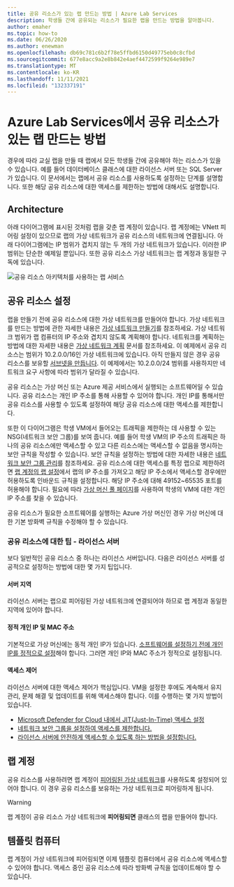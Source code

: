 ```yaml
---
title: 공유 리소스가 있는 랩 만드는 방법 | Azure Lab Services
description: 학생들 간에 공유되는 리소스가 필요한 랩을 만드는 방법을 알아봅니다.
author: emaher
ms.topic: how-to
ms.date: 06/26/2020
ms.author: enewman
ms.openlocfilehash: db69c781c6b2f78e5ffbd6150d49775eb0c8cfbd
ms.sourcegitcommit: 677e8acc9a2e8b842e4aef4472599f9264e989e7
ms.translationtype: MT
ms.contentlocale: ko-KR
ms.lasthandoff: 11/11/2021
ms.locfileid: "132337191"
---
```

# <a name="how-to-create-a-lab-with-a-shared-resource-in-azure-lab-services"></a>Azure Lab Services에서 공유 리소스가 있는 랩 만드는 방법

경우에 따라 교실 랩을 만들 때 랩에서 모든 학생들 간에 공유해야 하는 리소스가 있을 수 있습니다.  예를 들어 데이터베이스 클래스에 대한 라이선스 서버 또는 SQL Server가 있습니다.  이 문서에서는 랩에서 공유 리소스를 사용하도록 설정하는 단계를 설명합니다.  또한 해당 공유 리소스에 대한 액세스를 제한하는 방법에 대해서도 설명합니다.

## <a name="architecture"></a>Architecture

아래 다이어그램에 표시된 것처럼 랩을 갖춘 랩 계정이 있습니다.  랩 계정에는 VNett 피어링 설정이 있으므로 랩의 가상 네트워크가 공유 리소스의 네트워크에 연결됩니다.  아래 다이어그램에는 IP 범위가 겹치지 않는 두 개의 가상 네트워크가 있습니다.  이러한 IP 범위는 단순한 예제일 뿐입니다.  또한 공유 리소스 가상 네트워크는 랩 계정과 동일한 구독에 있습니다.

![공유 리소스 아키텍처를 사용하는 랩 서비스](./media/how-to-create-a-lab-with-shared-resource/shared-resource-architecture.png)

## <a name="setup-shared-resource"></a>공유 리소스 설정

랩을 만들기 전에 공유 리소스에 대한 가상 네트워크를 만들어야 합니다.  가상 네트워크를 만드는 방법에 관한 자세한 내용은 [가상 네트워크 만들기](../virtual-network/quick-create-portal.md)를 참조하세요.  가상 네트워크 범위가 랩 컴퓨터의 IP 주소와 겹치지 않도록 계획해야 합니다.  네트워크를 계획하는 방법에 대한 자세한 내용은 [가상 네트워크 계획](../virtual-network/virtual-network-vnet-plan-design-arm.md) 문서를 참조하세요. 이 예제에서 공유 리소스는 범위가 10.2.0.0/16인 가상 네트워크에 있습니다.  아직 만들지 않은 경우 공유 리소스를 보유할 [서브넷을 만듭니다](../virtual-network/virtual-network-manage-subnet.md#add-a-subnet).  이 예제에서는 10.2.0.0/24 범위를 사용하지만 네트워크 요구 사항에 따라 범위가 달라질 수 있습니다.

공유 리소스는 가상 머신 또는 Azure 제공 서비스에서 실행되는 소프트웨어일 수 있습니다. 공유 리소스는 개인 IP 주소를 통해 사용할 수 있어야 합니다.  개인 IP를 통해서만 공유 리소스를 사용할 수 있도록 설정하여 해당 공유 리소스에 대한 액세스를 제한합니다.

또한 이 다이어그램은 학생 VM에서 들어오는 트래픽을 제한하는 데 사용할 수 있는 NSG(네트워크 보안 그룹)를 보여 줍니다.  예를 들어 학생 VM의 IP 주소의 트래픽은 하나의 공유 리소스에만 액세스할 수 있고 다른 리소스에는 액세스할 수 없음을 명시하는 보안 규칙을 작성할 수 있습니다.  보안 규칙을 설정하는 방법에 대한 자세한 내용은 [네트워크 보안 그룹 관리](../virtual-network/manage-network-security-group.md#work-with-security-rules)를 참조하세요. 공유 리소스에 대한 액세스를 특정 랩으로 제한하려면 [랩 계정의 랩 설정](manage-labs.md#view-labs-in-a-lab-account)에서 랩의 IP 주소를 가져오고 해당 IP 주소에서 액세스할 경우에만 허용하도록 인바운드 규칙을 설정합니다.  해당 IP 주소에 대해 49152~65535 포트를 허용해야 합니다.  필요에 따라 [가상 머신 풀 페이지](how-to-set-virtual-machine-passwords.md)를 사용하여 학생의 VM에 대한 개인 IP 주소를 찾을 수 있습니다.

공유 리소스가 필요한 소프트웨어를 실행하는 Azure 가상 머신인 경우 가상 머신에 대한 기본 방화벽 규칙을 수정해야 할 수 있습니다.

### <a name="tips-for-shared-resources---license-server"></a>공유 리소스에 대한 팁 - 라이선스 서버
보다 일반적인 공유 리소스 중 하나는 라이선스 서버입니다. 다음은 라이선스 서버를 성공적으로 설정하는 방법에 대한 몇 가지 팁입니다.
#### <a name="server-region"></a>서버 지역
라이선스 서버는 랩으로 피어링된 가상 네트워크에 연결되어야 하므로 랩 계정과 동일한 지역에 있어야 합니다.

#### <a name="static-private-ip-and-mac-address"></a>정적 개인 IP 및 MAC 주소
기본적으로 가상 머신에는 동적 개인 IP가 있습니다. [소프트웨어를 설정하기 전에 개인 IP를 정적으로 설정](../virtual-network/ip-services/virtual-networks-static-private-ip-arm-pportal.md)해야 합니다. 그러면 개인 IP와 MAC 주소가 정적으로 설정됩니다.  

#### <a name="control-access"></a>액세스 제어
라이선스 서버에 대한 액세스 제어가 핵심입니다.  VM을 설정한 후에도 계속해서 유지 관리, 문제 해결 및 업데이트를 위해 액세스해야 합니다.  이를 수행하는 몇 가지 방법이 있습니다.
- [Microsoft Defender for Cloud 내에서 JIT(Just-In-Time) 액세스 설정](../security-center/security-center-just-in-time.md?tabs=jit-config-asc%252cjit-request-asc)
- [네트워크 보안 그룹을 설정하여 액세스를 제한합니다.](../virtual-network/network-security-groups-overview.md)
- [라이선스 서버에 안전하게 액세스할 수 있도록 하는 방법을 설정합니다.](https://azure.microsoft.com/services/azure-bastion/)

## <a name="lab-account"></a>랩 계정

공유 리소스를 사용하려면 랩 계정이 [피어링된 가상 네트워크](how-to-connect-peer-virtual-network.md)를 사용하도록 설정되어 있어야 합니다.  이 경우 공유 리소스를 보유하는 가상 네트워크로 피어링하게 됩니다.

>[!WARNING]
>랩 계정이 공유 리소스 가상 네트워크에 **피어링되면** 클래스의 랩을 만들어야 합니다.

## <a name="template-machine"></a>템플릿 컴퓨터

랩 계정이 가상 네트워크에 피어링되면 이제 템플릿 컴퓨터에서 공유 리소스에 액세스할 수 있어야 합니다.  액세스 중인 공유 리소스에 따라 방화벽 규칙을 업데이트해야 할 수 있습니다.
